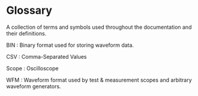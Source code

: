 # Glossary

A collection of terms and symbols used throughout the documentation and their definitions.

BIN
: Binary format used for storing waveform data.

CSV
: Comma-Separated Values

Scope
: Oscilloscope

WFM
: Waveform format used by test & measurement scopes and arbitrary waveform generators.
